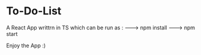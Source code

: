 # To-Do-List

A React App writtrn in TS which can be run as : 
---> npm install 
---> npm start 

Enjoy the App :)
